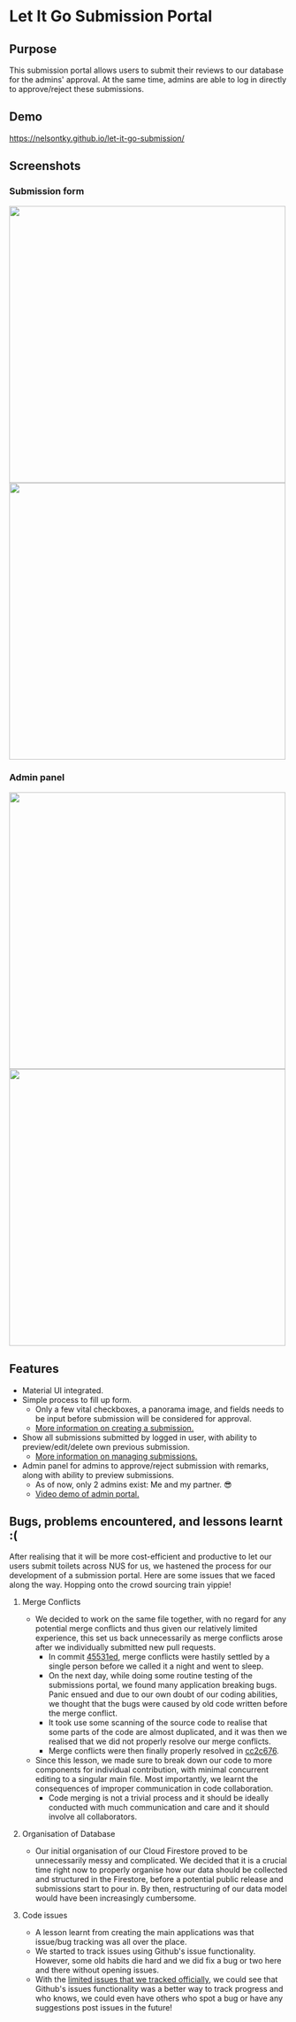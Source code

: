 # Let It Go Submission Portal




## Purpose
This submission portal allows users to submit their reviews to our database for the admins' approval. At the same time, admins are able to log in directly to approve/reject these submissions.


## Demo
https://nelsontky.github.io/let-it-go-submission/

## Screenshots
### Submission form

<img src = "https://imgur.com/Qw6KVIo.png" width = "500"/>
<img src = "https://imgur.com/LUhlmCd.png" width = "500"/>

### Admin panel

<img src = "https://imgur.com/RkJeUxQ.png" width = "500"/>
<img src = "https://imgur.com/BEKTDUS.png" width = "500"/>

## Features

* Material UI integrated.
* Simple process to fill up form.
    * Only a few vital checkboxes, a panorama image, and fields needs to be input before submission will be considered for approval.
    * [More information on creating a submission.](https://github.com/nelsontky/let-it-go-submission/blob/master/HELPME.md#creating-a-submission)
* Show all submissions submitted by logged in user, with ability to preview/edit/delete own previous submission.
    * [More information on managing submissions.](https://github.com/nelsontky/let-it-go-submission/blob/master/HELPME.md#manage-your-submissions)
* Admin panel for admins to approve/reject submission with remarks, along with ability to preview submissions.
    * As of now, only 2 admins exist: Me and my partner. :sunglasses:
    * [Video demo of admin portal.](https://youtu.be/4WnngILnw18?t=70)


## Bugs, problems encountered, and lessons learnt :(
After realising that it will be more cost-efficient and productive to let our users submit toilets across NUS for us, we hastened the process for our development of a submission portal. Here are some issues that we faced along the way. Hopping onto the crowd sourcing train yippie!

1. Merge Conflicts
    * We decided to work on the same file together, with no regard for any potential merge conflicts and thus given our relatively limited experience, this set us back unnecessarily as merge conflicts arose after we individually submitted new pull requests.
        * In commit [45531ed](https://github.com/nelsontky/let-it-go-submission/commit/45531ed365ce14bbadb3db346c05a180af9a79bb), merge conflicts were hastily settled by a single person before we called it a night and went to sleep.
        * On the next day, while doing some routine testing of the submissions portal, we found many application breaking bugs. Panic ensued and due to our own doubt of our coding abilities, we thought that the bugs were caused by old code written before the merge conflict.
        * It took use some scanning of the source code to realise that some parts of the code are almost duplicated, and it was then we realised that we did not properly resolve our merge conflicts.
        * Merge conflicts were then finally properly resolved in [cc2c676](https://github.com/nelsontky/let-it-go-submission/commit/cc2c67605ec48bbe295af00e5a68928e3bcd59ae).
    * Since this lesson, we made sure to break down our code to more components for individual contribution, with minimal concurrent editing to a singular main file. Most importantly, we learnt the consequences of improper communication in code collaboration.
        * Code merging is not a trivial process and it should be ideally conducted with much communication and care and it should involve all collaborators.

2. Organisation of Database
    * Our initial organisation of our Cloud Firestore proved to be unnecessarily messy and complicated. We decided that it is a crucial time right now to properly organise how our data should be collected and structured in the Firestore, before a potential public release and submissions start to pour in. By then, restructuring of our data model would have been increasingly cumbersome.

3. Code issues
    * A lesson learnt from creating the main applications was that issue/bug tracking was all over the place.
    * We started to track issues using Github's issue functionality. However, some old habits die hard and we did fix a bug or two here and there without opening issues.
    * With the [limited issues that we tracked officially](https://github.com/nelsontky/let-it-go-submission/issues?q=is%3Aissue+is%3Aclosed), we could see that Github's issues functionality was a better way to track progress and who knows, we could even have others who spot a bug or have any suggestions post issues in the future!
